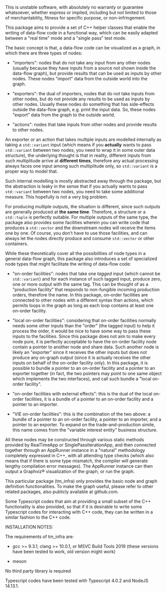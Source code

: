 This is unstable software, with absolutely no warranty or guarantee whatsoever, whether express or implied, including but not limited to those of merchantability, fitness for specific purpose, or non-infringement.

This package aims to provide a set of C++ helper classes that enable the writing of data-flow code in a functional way, which can be easily adapted between a "real time" mode and a "single pass" test mode.

The basic concept is that, a data-flow code can be visualized as a graph, in which there are three types of nodes: 

* "importers": nodes that do not take any input from any other nodes (usually because they have inputs from a source not shown inside the data-flow graph), but provide results that can be used as inputs by other nodes. These nodes "import" data from the outside world into the graph.

* "exporters": the dual of importers, nodes that do not take inputs from other nodes, but do not provide any results to be used as inputs by other nodes. Usually these nodes do something that has side-effects outside the data-flow graph, e.g. print the input data. So, these nodes "export" data from the graph to the outside world.

* "actions": nodes that take inputs from other nodes and provide results to other nodes.

An exporter or an action that takes multiple inputs are modelled internally as taking a <code>std::variant</code> input (which means if you **actually** wants to pass <code>std::variant</code> between two nodes, you need to wrap it in some outer data structure), the underlying thought is that in reality, different inputs from such multiplitude arrive at **different times**, therefore any actual processing always faces one input among such multiplitude only, so <code>std::variant</code> is a proper way to model that.

Such internal modelling is mostly abstracted away through the package, but the abstraction is leaky in the sense that if you actually wants to pass <code>std::variant</code> between two nodes, you need to take some additional measure. This hopefully is not a very big problem.

For producing multiple outputs, the situation is different, since such outputs are generally produced at **the same time**. Therefore, a structure or a <code>std::tuple</code> is perfectly suitable. For multiple outputs of the same type, the package also provides some facilities wherein you can write code that produces a <code>std::vector</code> and the downstream nodes will receive the items one by one. Of course, you don't have to use those facilities, and can always let the nodes directly produce and consume <code>std::vector</code> or other containers.

While these theoretically cover all the possibilities of node types in a general data-flow graph, this package also introduces a set of specialized node types that might facilitate the writing of data-flow code:

* "on-order facilities": nodes that take one *tagged* input (which cannot be <code>std::variant</code>) and for each instance of such tagged input, produce zero, one or more output with the same tag. This can be thought of as a "production facility" that responds to non-fungible incoming production orders, therefore the name. In this package, on-order facilities are connected to other nodes with a different syntax than actions, which permits loops in the graph as long as each loop contains at least one on-order facility. 

* "local on-order facilities": considering that on-order facilities normally needs some other inputs than the "order" (the tagged input) to help it process the order, it would be nice to have some way to pass these inputs to the facilities. Since this package does not aim to make every node pure, it is perfectly acceptable to have the on-order facility node contain a pointer to another node and share data. Such another node is likely an "exporter" since it receives the other inputs but does not produce any on-graph output (since it is actually receives the other inputs on behalf of the on-order facility only). In this package, it is possible to bundle a pointer to an on-order facility and a pointer to an exporter together (in fact, the two pointers may point to one same object which implements the two interfaces), and call such bundle a "local on-order facility". 

* "on-order facilities with external effects": this is the dual of the local on-order facilities, it is a bundle of a pointer to an on-order facility and a pointer to an importer.

* "VIE on-order facilities": this is the combination of the two above: a bundle of a pointer to an on-order facility, a pointer to an importer, and a pointer to an exporter. To expand on the trade-and-production simile, this name comes from the "variable interest entity" business structure.

All these nodes may be constructed through various static methods provided by RealTimeApp or SinglePassIterationApp, and then connected together through an AppRunner instance in a "natural" methodology completely expressed in C++, with all attending type checks (which also means that if there is some type mismatch, the compiler will generate lengthy compilation error messages). The AppRunner instance can then output a Graphviz® visualization of the graph, or run the graph.

This particular package (tm_infra) only provides the basic node and graph definition functionalities. To make the graph useful, please refer to other related packages, also publicly available at github.com.

Some Typescript codes that aim at providing a small subset of the C++ functionality is also provided, so that if it is desirable to write some Typescript codes for interacting with C++ code, they can be written in a similar fashion to the C++ code.

INSTALLATION NOTES:

The requirements of tm_infra are:

* gcc >= 9.3.1, clang >= 10.0.1, or MSVC Build Tools 2019 (these versions have been tested to work, old version might work)

* meson

No third party library is required

Typescript codes have been tested with Typescript 4.0.2 and NodeJS 14.13.1.
